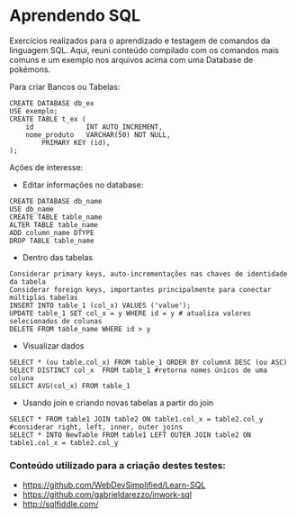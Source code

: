 # Aprendendo SQL

Exercícios realizados para o aprendizado e testagem de comandos da linguagem SQL. Aqui, reuni conteúdo compilado com os comandos mais comuns e um exemplo nos arquivos acima com uma Database de pokémons.

Para criar Bancos ou Tabelas:
```
CREATE DATABASE db_ex
USE exemplo;
CREATE TABLE t_ex (
	id             INT AUTO_INCREMENT,
	nome_produto   VARCHAR(50) NOT NULL,
        PRIMARY KEY (id),
);
```
Ações de interesse:

- Editar informações no database:
```
CREATE DATABASE db_name
USE db_name
CREATE TABLE table_name
ALTER TABLE table_name
ADD column_name DTYPE
DROP TABLE table_name
```
- Dentro das tabelas
```
Considerar primary keys, auto-incrementações nas chaves de identidade da tabela
Considerar foreign keys, importantes principalmente para conectar múltiplas tabelas
INSERT INTO table_1 (col_x) VALUES ('value');
UPDATE table_1 SET col_x = y WHERE id = y # atualiza valores selecionados de colunas
DELETE FROM table_name WHERE id > y
```
- Visualizar dados
```
SELECT * (ou table.col_x) FROM table_1 ORDER BY columnX DESC (ou ASC)
SELECT DISTINCT col_x  FROM table_1 #retorna nomes únicos de uma coluna
SELECT AVG(col_x) FROM table_1
```
- Usando join e criando novas tabelas a partir do join
```
SELECT * FROM table1 JOIN table2 ON table1.col_x = table2.col_y #considerar right, left, inner, outer joins
SELECT * INTO NewTable FROM table1 LEFT OUTER JOIN table2 ON table1.col_x = table2.col_y
```

### Conteúdo utilizado para a criação destes testes:

- https://github.com/WebDevSimplified/Learn-SQL
- https://github.com/gabrieldarezzo/inwork-sql
- http://sqlfiddle.com/
